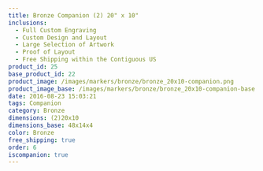 ```yaml
---
title: Bronze Companion (2) 20" x 10"
inclusions:
  - Full Custom Engraving
  - Custom Design and Layout
  - Large Selection of Artwork
  - Proof of Layout
  - Free Shipping within the Contiguous US
product_id: 25
base_product_id: 22
product_image: /images/markers/bronze/bronze_20x10-companion.png
product_image_base: /images/markers/bronze/bronze_20x10-companion-base.png
date: 2016-08-23 15:03:21
tags: Companion
category: Bronze
dimensions: (2)20x10
dimensions_base: 48x14x4
color: Bronze
free_shipping: true
order: 6
iscompanion: true
---
```

